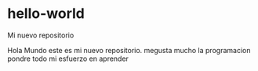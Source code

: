 # hello-world
Mi nuevo repositorio


Hola Mundo este es mi nuevo repositorio.
megusta mucho la programacion pondre todo mi esfuerzo en aprender
